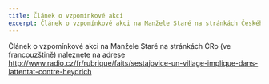 ```yaml
---
title: Článek o vzpomínkové akci
excerpt: Článek o vzpomínkové akci na Manžele Staré na stránkách Českého rozhlasu ve francouzštině
---
```


Článek o vzpomínkové akci na Manžele Staré na stránkách ČRo (ve francouzštině) naleznete na adrese <http://www.radio.cz/fr/rubrique/faits/sestajovice-un-village-implique-dans-lattentat-contre-heydrich>